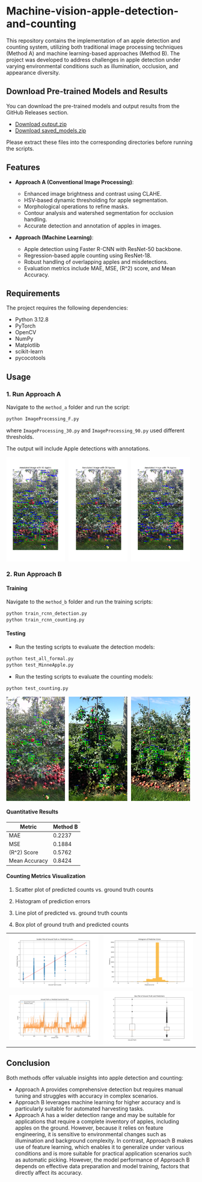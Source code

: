 # Machine-vision-apple-detection-and-counting
This repository contains the implementation of an apple detection and counting system, utilizing both traditional image processing techniques (Method A) and machine learning-based approaches (Method B). The project was developed to address challenges in apple detection under varying environmental conditions such as illumination, occlusion, and appearance diversity.

## Download Pre-trained Models and Results
You can download the pre-trained models and output results from the GitHub Releases section.

- [Download output.zip](https://github.com/JiajunGuo1027/Machine-vision-apple-detection-and-counting/releases/download/v1.0.0/output.zip)
- [Download saved_models.zip](https://github.com/JiajunGuo1027/Machine-vision-apple-detection-and-counting/releases/download/v2.0.0/saved_models.zip)

Please extract these files into the corresponding directories before running the scripts.

## **Features**
- **Approach A (Conventional Image Processing)**:
  - Enhanced image brightness and contrast using CLAHE.
  - HSV-based dynamic thresholding for apple segmentation.
  - Morphological operations to refine masks.
  - Contour analysis and watershed segmentation for occlusion handling.
  - Accurate detection and annotation of apples in images.

- **Approach (Machine Learning)**:
  - Apple detection using Faster R-CNN with ResNet-50 backbone.
  - Regression-based apple counting using ResNet-18.
  - Robust handling of overlapping apples and misdetections.
  - Evaluation metrics include MAE, MSE, \(R^2\) score, and Mean Accuracy.

## **Requirements**
The project requires the following dependencies:
- Python 3.12.8
- PyTorch
- OpenCV
- NumPy
- Matplotlib
- scikit-learn
- pycocotools

## **Usage**
### **1. Run Approach A**
Navigate to the `method_a` folder and run the script:
```bash
python ImageProcessing_F.py
```
where `ImageProcessing_30.py` and `ImageProcessing_90.py` used different thresholds.

The output will include Apple detections with annotations.

<div style="display: flex; flex-wrap: wrap; gap: 10px;">
  <img src="Results/Image%20processing/FigureA1_90.png" alt="ImageProcessing_90 Result" style="width: 31%;">
  <img src="Results/Image%20processing/FigureA1_30.png" alt="ImageProcessing_30 Result" style="width: 31%;">
  <img src="Results/Image%20processing/FigureA1_79F.png" alt="ImageProcessing_F Result" style="width: 31%;">
</div>


### **2. Run Approach B**

#### **Training**
Navigate to the `method_b` folder and run the training scripts:
```bash
python train_rcnn_detection.py
python train_rcnn_counting.py
```

#### **Testing**
- Run the testing scripts to evaluate the detection models:
```bash
python test_all_formal.py
python test_MinneApple.py
```

- Run the testing scripts to evaluate the counting models:
```bash
python test_counting.py
```
<div style="display: flex; flex-wrap: wrap; gap: 10px;">
  <img src="Results/Some%20Machine%20learing%20Results/detected_dataset1_back_1.png" alt="ImageProcessing_90 Result" style="width: 31%;">
  <img src="Results/Some%20Machine%20learing%20Results/detected_dataset3_back_90.png" alt="ImageProcessing_30 Result" style="width: 31%;">
  <img src="Results/Some%20Machine%20learing%20Results/detected_dataset4_front_240.png" alt="ImageProcessing_F Result" style="width: 31%;">
</div>


#### **Quantitative Results**
| Metric           | Method B  |
|------------------|-----------|
| MAE             | 0.2237    |
| MSE             | 0.1884    |
| \(R^2\) Score   | 0.5762    |
| Mean Accuracy   | 0.8424    |

#### **Counting Metrics Visualization**
1. Scatter plot of predicted counts vs. ground truth counts

2. Histogram of prediction errors

3. Line plot of predicted vs. ground truth counts

4. Box plot of ground truth and predicted counts

<table>
  <tr>
    <td><img src="Results/Evaluation%20Machine%20learning/scatter%20diagram.png" alt="ImageProcessing_90 Result" style="width: 400px;"></td>
    <td><img src="Results/Evaluation%20Machine%20learning/error%20histogram.png" alt="ImageProcessing_30 Result" style="width: 400px;"></td>
  </tr>
  <tr>
    <td><img src="Results/Evaluation%20Machine%20learning/line%20plot.png" alt="ImageProcessing_F Result" style="width: 400px;"></td>
    <td><img src="Results/Evaluation%20Machine%20learning/box%20plots.png" alt="ImageProcessing_F Result" style="width: 400px;"></td>
  </tr>
</table>

## **Conclusion**
Both methods offer valuable insights into apple detection and counting:
- Approach A provides comprehensive detection but requires manual tuning and struggles with accuracy in complex scenarios.
- Approach B leverages machine learning for higher accuracy and is particularly suitable for automated harvesting tasks.
- Approach A has a wider detection range and may be suitable for applications that require a complete inventory of apples, including apples on the ground. However, because it relies on feature engineering, it is sensitive to environmental changes such as illumination and background complexity. In contrast, Approach B makes use of feature learning, which enables it to generalize under various conditions and is more suitable for practical application scenarios such as automatic picking. However, the model performance of Approach B depends on effective data preparation and model training, factors that directly affect its accuracy.
